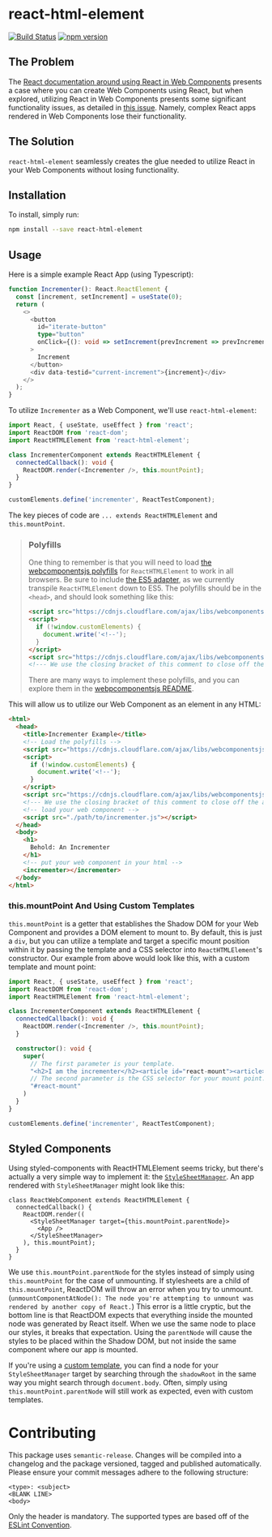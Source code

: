 # react-html-element

[![Build Status](https://travis-ci.com/WTW-IM/react-html-element.svg?branch=master)](https://travis-ci.com/github/WTW-IM/react-html-element)
[![npm version](https://badge.fury.io/js/react-html-element.svg)](https://badge.fury.io/js/react-html-element)

## The Problem

The [React documentation around using React in Web Components](https://reactjs.org/docs/web-components.html#using-react-in-your-web-components) presents a case where you can create Web Components using React, but when explored, utilizing React in Web Components presents some significant functionality issues, as detailed in [this issue](https://github.com/facebook/react/issues/9242). Namely, complex React apps rendered in Web Components lose their functionality.

## The Solution

`react-html-element` seamlessly creates the glue needed to utilize React in your Web Components without losing functionality.

## Installation

To install, simply run:

```bash
npm install --save react-html-element
```

## Usage

Here is a simple example React App (using Typescript):

```typescript
function Incrementer(): React.ReactElement {
  const [increment, setIncrement] = useState(0);
  return (
    <>
      <button
        id="iterate-button"
        type="button"
        onClick={(): void => setIncrement(prevIncrement => prevIncrement + 1)}
      >
        Increment
      </button>
      <div data-testid="current-increment">{increment}</div>
    </>
  );
}
```

To utilize `Incrementer` as a Web Component, we'll use `react-html-element`:

```typescript
import React, { useState, useEffect } from 'react';
import ReactDOM from 'react-dom';
import ReactHTMLElement from 'react-html-element';

class IncrementerComponent extends ReactHTMLElement {
  connectedCallback(): void {
    ReactDOM.render(<Incrementer />, this.mountPoint);
  }
}

customElements.define('incrementer', ReactTestComponent);
```

The key pieces of code are `... extends ReactHTMLElement` and `this.mountPoint`.

> ### Polyfills
> One thing to remember is that you will need to load [the webcomponentsjs polyfills](https://www.webcomponents.org/polyfills) for `ReactHTMLElement` to work in all browsers. Be sure to include [the ES5 adapter](https://github.com/webcomponents/polyfills/tree/master/packages/webcomponentsjs#custom-elements-es5-adapterjs), as we currently transpile `ReactHTMLElement` down to ES5. The polyfills should be in the `<head>`, and should look something like this:
>
> ```html
> <script src="https://cdnjs.cloudflare.com/ajax/libs/webcomponentsjs/2.4.3/webcomponents-bundle.js"></script>
> <script>
>   if (!window.customElements) {
>     document.write('<!--');
>   }
> </script>
> <script src="https://cdnjs.cloudflare.com/ajax/libs/webcomponentsjs/2.4.3/custom-elements-es5-adapter.js"></script>
> <!--- We use the closing bracket of this comment to close off the above opening comment, if it gets written -->
> ```
>
> There are many ways to implement these polyfills, and you can explore them in the [webpcomponentsjs README](https://github.com/webcomponents/polyfills/tree/master/packages/webcomponentsjs#how-to-use).

This will allow us to utilize our Web Component as an element in any HTML:

```html
<html>
  <head>
    <title>Incrementer Example</title>
    <!-- Load the polyfills -->
    <script src="https://cdnjs.cloudflare.com/ajax/libs/webcomponentsjs/2.4.3/webcomponents-bundle.js"></script>
    <script>
      if (!window.customElements) {
        document.write('<!--');
      }
    </script>
    <script src="https://cdnjs.cloudflare.com/ajax/libs/webcomponentsjs/2.4.3/custom-elements-es5-adapter.js"></script>
    <!--- We use the closing bracket of this comment to close off the above opening comment, if it gets written -->
    <!-- load your web component -->
    <script src="./path/to/incrementer.js"></script>
  </head>
  <body>
    <h1>
      Behold: An Incrementer
    </h1>
    <!-- put your web component in your html -->
    <incrementer></incrementer>
  </body>
</html>
```

### this.mountPoint And Using Custom Templates

`this.mountPoint` is a getter that establishes the Shadow DOM for your Web Component and provides a DOM element to mount to. By default, this is just a `div`, but you can utilize a template and target a specific mount position within it by passing the template and a CSS selector into `ReactHTMLElement`'s constructor. Our example from above would look like this, with a custom template and mount point:

```typescript
import React, { useState, useEffect } from 'react';
import ReactDOM from 'react-dom';
import ReactHTMLElement from 'react-html-element';

class IncrementerComponent extends ReactHTMLElement {
  connectedCallback(): void {
    ReactDOM.render(<Incrementer />, this.mountPoint);
  }

  constructor(): void {
    super(
      // The first parameter is your template.
      "<h2>I am the incrementer</h2><article id="react-mount"><article>",
      // The second parameter is the CSS selector for your mount point.
      "#react-mount"
    )
  }
}

customElements.define('incrementer', ReactTestComponent);
```

## Styled Components

Using styled-components with ReactHTMLElement seems tricky, but there's actually a very simple way to implement it: the [`StyleSheetManager`](https://styled-components.com/docs/api#stylesheetmanager). An app rendered with `StyleSheetManager` might look like this:

```react
class ReactWebComponent extends ReactHTMLElement {
  connectedCallback() {
    ReactDOM.render((
      <StyleSheetManager target={this.mountPoint.parentNode}>
        <App />
      </StyleSheetManager>
    ), this.mountPoint);
  }
}
```

We use `this.mountPoint.parentNode` for the styles instead of simply using `this.mountPoint` for the case of unmounting. If stylesheets are a child of `this.mountPoint`, ReactDOM will throw an error when you try to unmount. (`unmountComponentAtNode(): The node you're attempting to unmount was rendered by another copy of React.`) This error is a little cryptic, but the bottom line is that ReactDOM expects that everything inside the mounted node was generated by React itself. When we use the same node to place our styles, it breaks that expectation. Using the `parentNode` will cause the styles to be placed within the Shadow DOM, but not inside the same component where our app is mounted.

If you're using a [custom template](#thismountpoint-and-using-custom-templates), you can find a node for your `StyleSheetManager` target by searching through the `shadowRoot` in the same way you might search through `document.body`. Often, simply using `this.mountPoint.parentNode` will still work as expected, even with custom templates.

# Contributing

This package uses `semantic-release`. Changes will be compiled into a changelog and the package versioned, tagged and published automatically.
Please ensure your commit messages adhere to the following structure:

```
<type>: <subject>
<BLANK LINE>
<body>
```

Only the header is mandatory. The supported types are based off of the [ESLint Convention](https://github.com/conventional-changelog/conventional-changelog/tree/35e279d40603b0969c6d622514f5c0984c5bf309/packages/conventional-changelog-eslint).
